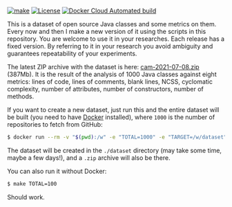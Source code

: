 [![make](https://github.com/yegor256/cam/actions/workflows/make.yml/badge.svg)](https://github.com/yegor256/cam/actions/workflows/make.yml)
[![License](https://img.shields.io/badge/license-MIT-green.svg)](https://github.com/yegor256/ctors-vs-size/blob/master/LICENSE.txt)
[![Docker Cloud Automated build](https://img.shields.io/docker/cloud/automated/yegor256/cam)](https://hub.docker.com/r/yegor256/cam)

This is a dataset of open source Java classes and some metrics on them.
Every now and then I make a new version of it using the scripts
in this repository. You are welcome to use it in your researches.
Each release has a fixed version. By referring to it in your research
you avoid ambiguity and guarantees repeatability of your experiments.

The latest ZIP archive with the dataset is here: 
[cam-2021-07-08.zip](https://github.com/yegor256/cam/releases/download/0.1.1/cam-2021-07-08.zip) (387Mb).
It is the result of the analysis of 1000 Java classes against
eight metrics: 
lines of code,
lines of comments,
blank lines,
NCSS,
cyclomatic complexity,
number of attributes,
number of constructors,
number of methods.

If you want to create a new dataset, 
just run this and the entire dataset will be built
(you need to have [Docker](https://docs.docker.com/get-docker/) installed),
where `1000` is the number of repositories to fetch from GitHub:

```bash
$ docker run --rm -v "$(pwd):/w" -e "TOTAL=1000" -e "TARGET=/w/dataset" yegor256/cam
```

The dataset will be created in the `./dataset` directory (may take some time,
maybe a few days!), and a `.zip` archive will also be there.

You can also run it without Docker:

```bash
$ make TOTAL=100
```

Should work.